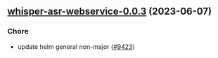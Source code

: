 

## [whisper-asr-webservice-0.0.3](https://github.com/truecharts/charts/compare/whisper-asr-webservice-0.0.2...whisper-asr-webservice-0.0.3) (2023-06-07)

### Chore

- update helm general non-major ([#9423](https://github.com/truecharts/charts/issues/9423))
  
  